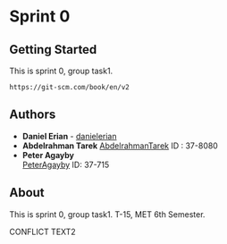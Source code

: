 # Sprint 0

## Getting Started
This is sprint 0, group task1.
```
https://git-scm.com/book/en/v2
```

## Authors
* **Daniel Erian** - [danielerian](https://github.com/danielerian)
* **Abdelrahman Tarek** [AbdelrahmanTarek](https://github.com/AbdelrahmanTarek97) ID : 37-8080
* **Peter Agayby**  
[PeterAgayby](https://github.com/Agayby) ID: 37-715

## About
This is sprint 0, group task1.
T-15, MET 6th Semester.

CONFLICT TEXT2
